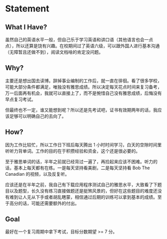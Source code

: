 # Statement

## What I Have?

虽然自己的英语水平一般，但自己乐于学习英语和讲口语（其他语言也会一点点），所以还算是饶有兴趣。在校期间过了英语六级，可以跟外国人进行基本沟通（无障暂且还做不到），阅读文档啥的肯定没问题。


## Why?

主要还是想出国去读博。辞掉事业编制的工作后，就一直在徘徊。看了很多学校，可能大部分条件都满足，唯独没有雅思成绩。所以决定每天花点时间来复习备考，万一后面再有机会，我就可以直接上了，而不是惋惜自己没有雅思成绩，后悔没有早点复习考试。

但最终也不一定，谁又能想到呢？所以还是先考试吧，证书有效期两年的话，我应该足够可以明确自己的去向了。


## How?

因为工作比较忙，所以工作日下班后每天腾出 1 小时时间学习，白天的空隙时间里听听力背单词。工作的目的在于积攒经验和资金，这个还是很必要的。

至于雅思单词的话，半年之前就已经背过一遍了，再捡起来应该不困难。听力的话，基本上每天都有在练。一是每天坚持看美剧，二是每天坚持看 Bob The Canadian 的视频，以及反复听。

应该还是在半年之前，我自己有下载应用程序测试自己的雅思水平，大致看了下题目以及题型，长久没有练习直接做题还是挺煞风景的，但好在这些题目的难度还没有难到让人无从下手或者胡乱瞎蒙，相信通过后期的训练可以拿到基本的成绩。至于高分的话，可能还需要额外的付出。


## Goal

最好在一个复习周期中拿下考试，目标分数期望 >= 7 分。
